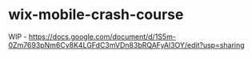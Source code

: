 # wix-mobile-crash-course
WIP - https://docs.google.com/document/d/1S5m-0Zm7693pNm6Cy8K4LGFdC3mVDn83bRQAFyAl3OY/edit?usp=sharing
